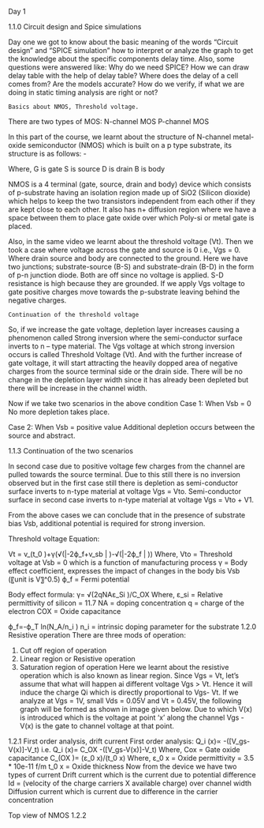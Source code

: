 Day 1

1.1.0 Circuit design and Spice simulations
  
Day one we got to know about the basic meaning of the words “Circuit design” and “SPICE simulation” how to interpret or analyze the graph to get the knowledge about the specific components delay time. Also, some questions were answered like: 
        Why do we need SPICE? 
	How we can draw delay table with the help of delay table?
	Where does the delay of a cell comes from?
	Are the models accurate?
	How do we verify, if what we are doing in static timing analysis are right or not?





	Basics about NMOS, Threshold voltage.

There are two types of MOS: 
	N-channel MOS
	P-channel MOS

In this part of the course, we learnt about the structure of N-channel metal-oxide semiconductor (NMOS) which is built on a p type substrate, its structure is as follows: -

 

Where, G is gate
             S is source
             D is drain
             B is body

NMOS is a 4 terminal (gate, source, drain and body) device which consists of p-substrate having an isolation region made up of SiO2 (Silicon dioxide) which helps to keep the two transistors independent from each other if they are kept close to each other. It also has n+ diffusion region where we have a space between them to place gate oxide over which Poly-si or metal gate is placed.

Also, in the same video we learnt about the threshold voltage (Vt). 
Then we took a case where voltage across the gate and source is 0 i.e., Vgs = 0. Where drain source and body are connected to the ground. Here we have two junctions; substrate-source (B-S) and substrate-drain (B-D) in the form of p-n junction diode. Both are off since no voltage is applied. S-D resistance is high because they are grounded. If we apply Vgs voltage to gate positive charges move towards the p-substrate leaving behind the negative charges.

	Continuation of the threshold voltage

   So, if we increase the gate voltage, depletion layer increases causing a phenomenon called Strong inversion where the semi-conductor surface inverts to n – type material. The Vgs voltage at which strong inversion occurs is called Threshold Voltage (Vt). And with the further increase of gate voltage, it will start attracting the heavily dopped area of negative charges from the source terminal side or the drain side. There will be no change in the depletion layer width since it has already been depleted but there will be increase in the channel width.




Now if we take two scenarios in the above condition 
Case 1: When Vsb = 0 
No more depletion takes place.

Case 2: When Vsb = positive value
Additional depletion occurs between the source and abstract.

1.1.3 Continuation of the two scenarios

In second case due to positive voltage few charges from the channel are pulled towards the source terminal. Due to this still there is no inversion observed but in the first case still there is depletion as semi-conductor surface inverts to n-type material at voltage Vgs = Vto. Semi-conductor surface in second case inverts to n-type material at voltage Vgs = Vto + V1.

From the above cases we can conclude that in the presence of substrate bias Vsb, additional potential is required for strong inversion.

Threshold voltage Equation: 

Vt = v_(t_0 )+γ(√(|-2ϕ_f+v_sb | )-√(|-2ϕ_f | ))
Where, Vto = Threshold voltage at Vsb = 0 which is a function        of manufacturing process
                γ = Body effect coefficient, expresses the impact of changes in the body bis Vsb (〖unit is V〗^0.5)
               ϕ_f = Fermi potential 

Body effect formula: 
γ=  √(2qNAε_Si )/C_OX 
Where, ε_si = Relative permittivity of silicon = 11.7
             NA = doping concentration
                  q = charge of the electron
              COX = Oxide capacitance

ϕ_f=-ϕ_T  ln⁡(N_A/n_i )
                   n_i = intrinsic doping parameter for the substrate
1.2.0 Resistive operation
There are three mods of operation:
1. Cut off region of operation
2. Linear region or Resistive operation
3. Saturation region of operation
Here we learnt about the resistive operation which is also known as linear region. Since Vgs = Vt, let’s assume that what will happen ai different voltage Vgs > Vt. Hence it will induce the charge Qi which is directly proportional to Vgs- Vt. If we analyze at Vgs = 1V, small Vds = 0.05V and Vt = 0.45V, the following graph will be formed as shown in image given below. Due to which V(x) is introduced which is the voltage at point ‘x’ along the channel Vgs -V(x) is the gate to channel voltage at that point.
 
1.2.1 First order analysis, drift current
First order analysis:
Q_i (x)∝ -([V_gs-V(x)]-V_t)
i.e. 
Q_i (x)= C_OX  -([V_gs-V(x)]-V_t)
Where, Cox = Gate oxide capacitance
                     C_(OX )=  (ε_0 x)/(t_0 x)
Where, ε_0 x = Oxide permittivity = 3.5 * 10e-11 f/m
             t_0 x = Oxide thickness
Now from the device we have two types of current 
	Drift current which is the current due to potential difference
Id = (velocity of the charge carriers X available charge) over channel width
	Diffusion current which is current due to difference in the carrier concentration






                     
Top view of NMOS
1.2.2 



